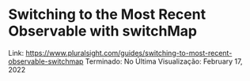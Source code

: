 # Switching to the Most Recent Observable with switchMap

Link: https://www.pluralsight.com/guides/switching-to-most-recent-observable-switchmap
Terminado: No
Última Visualização: February 17, 2022